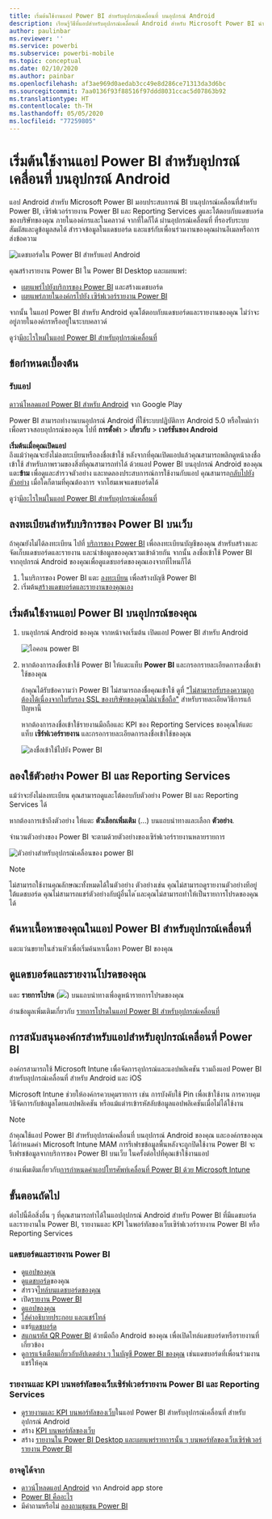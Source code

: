 ```yaml
---
title: เริ่มต้นใช้งานแอป Power BI สำหรับอุปกรณ์เคลื่อนที่ บนอุปกรณ์ Android
description: เรียนรู้วิธีที่แอปสำหรับอุปกรณ์เคลื่อนที่ Android สำหรับ Microsoft Power BI นำ Power BI มาใส่ในกระเป๋าคุณ ให้คุณเข้าถึงข้อมูลทางธุรกิจ ทั้งภายในองค์กรและในระบบคลาวด์ ด้วยอุปกรณ์เคลื่อนที่
author: paulinbar
ms.reviewer: ''
ms.service: powerbi
ms.subservice: powerbi-mobile
ms.topic: conceptual
ms.date: 02/10/2020
ms.author: painbar
ms.openlocfilehash: af3ae969d0aedab3cc49e8d286ce71313da3d6bc
ms.sourcegitcommit: 7aa0136f93f88516f97ddd8031ccac5d07863b92
ms.translationtype: HT
ms.contentlocale: th-TH
ms.lasthandoff: 05/05/2020
ms.locfileid: "77259805"
---
```

# <a name="get-started-with-the-power-bi-mobile-app-on-android-devices"></a>เริ่มต้นใช้งานแอป Power BI สำหรับอุปกรณ์เคลื่อนที่ บนอุปกรณ์ Android
แอป Android สำหรับ Microsoft Power BI มอบประสบการณ์ BI บนอุปกรณ์เคลื่อนที่สำหรับ Power BI, เซิร์ฟเวอร์รายงาน Power BI และ Reporting Services ดูและโต้ตอบกับแดชบอร์ดของบริษัทของคุณ ภายในองค์กรและในคลาวด์ จากที่ใดก็ได้ ผ่านอุปกรณ์เคลื่อนที่ ที่รองรับระบบสัมผัสและดูข้อมูลสดได้ สำรวจข้อมูลในแดชบอร์ด และแชร์กับเพื่อนร่วมงานของคุณผ่านอีเมลหรือการส่งข้อความ 

![แดชบอร์ดใน Power BI สำหรับแอป Android](./media/mobile-android-app-get-started/power-bi-android-dashboard-optimized-090117.png)

คุณสร้างรายงาน Power BI ใน Power BI Desktop และเผยแพร่:

* [เผยแพร่ไปยังบริการของ Power BI](../../fundamentals/power-bi-overview.md) และสร้างแดชบอร์ด
* [เผยแพร่ภายในองค์กรไปยัง เซิร์ฟเวอร์รายงาน Power BI](../../report-server/quickstart-create-powerbi-report.md)

จากนั้น ในแอป Power BI สำหรับ Android คุณโต้ตอบกับแดชบอร์ดและรายงานของคุณ ไม่ว่าจะอยู่ภายในองค์กรหรืออยู่ในระบบคลาวด์

ดูว่า[มีอะไรใหม่ในแอป Power BI สำหรับอุปกรณ์เคลื่อนที่](../../mobile-whats-new-in-the-mobile-apps.md)

## <a name="prerequisites"></a>ข้อกำหนดเบื้องต้น

### <a name="get-the-app"></a>รับแอป

[ดาวน์โหลดแอป Power BI สำหรับ Android](https://go.microsoft.com/fwlink/?LinkID=544867) จาก Google Play
  
Power BI สามารถทำงานบนอุปกรณ์ Android ที่ใช้ระบบปฏิบัติการ Android 5.0 หรือใหม่กว่า เพื่อตรวจสอบอุปกรณ์ของคุณ ไปที่ **การตั้งค่า** > **เกี่ยวกับ** > **เวอร์ชันของ Android** 

**เริ่มต้นเมื่อคุณเปิดแอป**    
ถึงแม้ว่าคุณจะยังไม่ลงทะเบียนหรือลงชื่อเข้าใช้ หลังจากที่คุณเปิดแอปแล้วคุณสามารถพลิกดูหน้าลงชื่อเข้าใช้ สำหรับภาพรวมของสิ่งที่คุณสามารถทำได้ ด้วยแอป Power BI บนอุปกรณ์ Android ของคุณ แตะ**ข้าม** เพื่อดูและสำรวจตัวอย่าง และทดลองประสบการณ์การใช้งานกับแอป คุณสามารถ[กลับไปยังตัวอย่าง](mobile-android-app-get-started.md#try-the-power-bi-and-reporting-services-samples) เมื่อใดก็ตามที่คุณต้องการ จากโฮมเพจแดชบอร์ดได้

ดูว่า[มีอะไรใหม่ในแอป Power BI สำหรับอุปกรณ์เคลื่อนที่](../../mobile-whats-new-in-the-mobile-apps.md)

## <a name="sign-up-for-the-power-bi-service-on-the-web"></a>ลงทะเบียนสำหรับบริการของ Power BI บนเว็บ
ถ้าคุณยังไม่ได้ลงทะเบียน ไปที่ [บริการของ Power BI](https://powerbi.com/) เพื่อลงทะเบียนบัญชีของคุณ สำหรับสร้างและจัดเก็บแดชบอร์ดและรายงาน และนำข้อมูลของคุณรวมเข้าด้วยกัน จากนั้น ลงชื่อเข้าใช้ Power BI จากอุปกรณ์ Android ของคุณเพื่อดูแดชบอร์ดของคุณเองจากที่ไหนก็ได้

1. ในบริการของ Power BI แตะ [ลงทะเบียน](https://go.microsoft.com/fwlink/?LinkID=513879) เพื่อสร้างบัญชี Power BI
2. เริ่มต้น[สร้างแดชบอร์ดและรายงานของคุณเอง](../../service-get-started.md)

## <a name="get-started-with-the-power-bi-app-on-your-device"></a>เริ่มต้นใช้งานแอป Power BI บนอุปกรณ์ของคุณ
1. บนอุปกรณ์ Android ของคุณ จากหน้าจอเริ่มต้น เปิดแอป Power BI สำหรับ Android
   
   ![ไอคอน power BI](./media/mobile-android-app-get-started/power-bi-logo-android.png)
2. หากต้องการลงชื่อเข้าใช้ Power BI ให้แตะแท็บ **Power BI** และกรอกรายละเอียดการลงชื่อเข้าใช้ของคุณ

    ถ้าคุณได้รับข้อความว่า Power BI ไม่สามารถลงชื่อคุณเข้าใช้ ดูที่ ["ไม่สามารถรับรองความถูกต้องได้เนื่องจากใบรับรอง SSL ของบริษัทของคุณไม่น่าเชื่อถือ"](mobile-android-app-error-corporate-ssl-account-is-untrusted.md) สำหรับรายละเอียดวิธีการแก้ปัญหานี้

   หากต้องการลงชื่อเข้าใช้รายงานมือถือและ KPI ของ Reporting Services ของคุณให้แตะแท็บ **เซิร์ฟเวอร์รายงาน** และกรอกรายละเอียดการลงชื่อเข้าใช้ของคุณ
   
   ![ลงชื่อเข้าใช้ไปยัง Power BI](./media/mobile-android-app-get-started/power-bi-connect-to-login.png)

## <a name="try-the-power-bi-and-reporting-services-samples"></a>ลองใช้ตัวอย่าง Power BI และ Reporting Services
แม้ว่าจะยังไม่ลงทะเบียน คุณสามารถดูและโต้ตอบกับตัวอย่าง Power BI และ Reporting Services ได้

หากต้องการเข้าถึงตัวอย่าง ให้แตะ **ตัวเลือกเพิ่มเติม** (...) บนแถบนำทางและเลือก **ตัวอย่าง**.

จำนวนตัวอย่างของ Power BI จะตามด้วยตัวอย่างของเซิร์ฟเวอร์รายงานหลายรายการ
   
   ![ตัวอย่างสำหรับอุปกรณ์เคลื่อนของ power BI](./media/mobile-android-app-get-started/power-bi-android-power-bi-samples.png)

   
   > [!NOTE]
   > ไม่สามารถใช้งานคุณลักษณะทั้งหมดได้ในตัวอย่าง ตัวอย่างเช่น คุณไม่สามารถดูรายงานตัวอย่างทีอยู่ใต้แดชบอร์ด คุณไม่สามารถแชร์ตัวอย่างกับผู้อื่นได ้และคุณไม่สามารถทำให้เป็นรายการโปรดของคุณได้ 
   > 
   >

## <a name="find-your-content-in-the-power-bi-mobile-apps"></a>ค้นหาเนื้อหาของคุณในแอป Power BI สำหรับอุปกรณ์เคลื่อนที่

แตะแว่นขยายในส่วนหัวเพื่อเริ่มค้นหาเนื้อหา Power BI ของคุณ

## <a name="view-your-favorite-dashboards-and-reports"></a>ดูแดชบอร์ดและรายงานโปรดของคุณ
แตะ **รายการโปรด** (![](./media/mobile-android-app-get-started/power-bi-mobile-apps-home-favorites-icon.png)) บนแถบนำทางเพื่อดูหน้ารายการโปรดของคุณ 

อ่านข้อมูลเพิ่มเติมเกี่ยวกับ [รายการโปรดในแอป Power BI สำหรับอุปกรณ์เคลื่อนที่](mobile-apps-favorites.md)

## <a name="enterprise-support-for-the-power-bi-mobile-apps"></a>การสนับสนุนองค์กรสำหรับแอปสำหรับอุปกรณ์เคลื่อนที่ Power BI
องค์กรสามารถใช้ Microsoft Intune เพื่อจัดการอุปกรณ์และแอปพลิเคชัน รวมถึงแอป Power BI สำหรับอุปกรณ์เคลื่อนที่ สำหรับ Android และ iOS

Microsoft Intune ช่วยให้องค์กรควบคุมรายการ เช่น การบังคับใช้ Pin เพื่อเข้าใช้งาน การควบคุมวิธีจัดการกับข้อมูลโดยแอปพลิเคชัน หรือแม้แต่ารเข้ารหัสลับข้อมูลแอปพลิเคชันเมื่อไม่ได้ใช้งาน

> [!NOTE]
> ถ้าคุณใช้แอป Power BI สำหรับอุปกรณ์เคลื่อนที่ บนอุปกรณ์ Android ของคุณ และองค์กรของคุณได้กำหนดค่า Microsoft Intune MAM การรีเฟรชข้อมูลพื้นหลังจะถูกปิดใช้งาน Power BI จะรีเฟรชข้อมูลจากบริการของ Power BI บนเว็บ ในครั้งต่อไปที่คุณเข้าใช้งานแอป
> 
> 

อ่านเพิ่มเติมเกี่ยวกับ[การกำหนดค่าแอปโทรศัพท์เคลื่อนที่ Power BI ด้วย Microsoft Intune](../../service-admin-mobile-intune.md) 

## <a name="next-steps"></a>ขั้นตอนถัดไป
ต่อไปนี้คือสิ่งอื่น ๆ ที่คุณสามารถทำได้ในแอปอุปกรณ์ Android สำหรับ Power BI ที่มีแดชบอร์ดและรายงานใน Power BI, รายงานและ KPI ในพอร์ทัลของเว็บเซิร์ฟเวอร์รายงาน Power BI หรือ Reporting Services

### <a name="power-bi-dashboards-and-reports"></a>แดชบอร์ดและรายงาน Power BI
* ดู[แอปของคุณ](../../service-create-distribute-apps.md)
* ดู[แดชบอร์ด](../../mobile-apps-view-dashboard.md)ของคุณ
* สำรวจ[ไทล์บนแดชบอร์ดของคุณ](../../mobile-tiles-in-the-mobile-apps.md)
* เปิด[รายงาน Power BI](../../mobile-reports-in-the-mobile-apps.md)
* ดู[แอปของคุณ](../../service-create-distribute-apps.md)
* [ใส่คำอธิบายประกอบ และแชร์ไทล์](mobile-annotate-and-share-a-tile-from-the-mobile-apps.md)
* แชร์[แดชบอร์ด](../../mobile-share-dashboard-from-the-mobile-apps.md)
* [สแกนรหัส QR Power BI](../../mobile-apps-qr-code.md) ด้วยมือถือ Android ของคุณ เพื่อเปิดไทล์แดชบอร์ดหรือรายงานที่เกี่ยวข้อง 
* ดู[การแจ้งเตือนเกี่ยวกับอัปเดตต่าง ๆ ในบัญชี Power BI ของคุณ](../../mobile-apps-notification-center.md) เช่นแดชบอร์ดที่เพื่อนร่วมงานแชร์ให้คุณ

### <a name="reports-and-kpis-on-the-power-bi-report-server-and-reporting-services-web-portals"></a>รายงานและ KPI บนพอร์ทัลของเว็บเซิร์ฟเวอร์รายงาน Power BI และ Reporting Services
* [ดูรายงานและ KPI บนพอร์ทัลของเว็บ](mobile-app-ssrs-kpis-mobile-on-premises-reports.md)ในแอป Power BI สำหรับอุปกรณ์เคลื่อนที่ สำหรับอุปกรณ์ Android
* สร้าง [KPI บนพอร์ทัลของเว็บ](https://docs.microsoft.com/sql/reporting-services/working-with-kpis-in-reporting-services)
* สร้าง [รายงานใน Power BI Desktop และเผยแพร่รายการนั้น ๆ บนพอร์ทัลของเว็บเซิร์ฟเวอร์รายงาน Power BI](../../report-server/quickstart-create-powerbi-report.md)

### <a name="see-also"></a>อาจดูได้จาก
* [ดาวน์โหลดแอป Android](https://go.microsoft.com/fwlink/?LinkID=544867) จาก Android app store
* [Power BI คืออะไร](../../fundamentals/power-bi-overview.md)
* มีคำถามหรือไม่ [ลองถามชุมชน Power BI](https://community.powerbi.com/)


